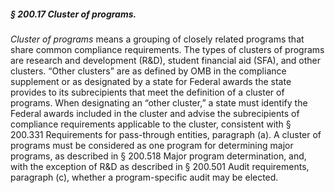 ##### § 200.17 Cluster of programs. #####

*Cluster of programs* means a grouping of closely related programs that share common compliance requirements. The types of clusters of programs are research and development (R&D), student financial aid (SFA), and other clusters. “Other clusters” are as defined by OMB in the compliance supplement or as designated by a state for Federal awards the state provides to its subrecipients that meet the definition of a cluster of programs. When designating an “other cluster,” a state must identify the Federal awards included in the cluster and advise the subrecipients of compliance requirements applicable to the cluster, consistent with § 200.331 Requirements for pass-through entities, paragraph (a). A cluster of programs must be considered as one program for determining major programs, as described in § 200.518 Major program determination, and, with the exception of R&D as described in § 200.501 Audit requirements, paragraph (c), whether a program-specific audit may be elected.